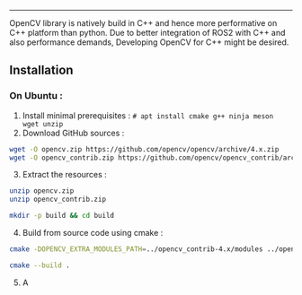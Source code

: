 
---
OpenCV library is natively build in C++ and hence more performative on C++ platform than python. Due to better integration of ROS2 with C++ and also performance demands, Developing OpenCV for C++ might be desired.

## Installation

### **On Ubuntu :**

1. Install minimal prerequisites : `# apt install cmake g++ ninja meson wget unzip`
2. Download GitHub sources : 
```bash
wget -O opencv.zip https://github.com/opencv/opencv/archive/4.x.zip
wget -O opencv_contrib.zip https://github.com/opencv/opencv_contrib/archive/4.x.zip
```

3. Extract the resources :
```bash
unzip opencv.zip
unzip opencv_contrib.zip

mkdir -p build && cd build
```

4. Build from source code using cmake :
```bash
cmake -DOPENCV_EXTRA_MODULES_PATH=../opencv_contrib-4.x/modules ../opencv-4.x

cmake --build .
```

5. A